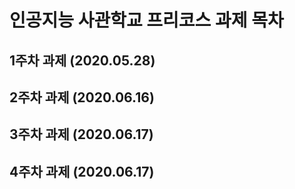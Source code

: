 # 인공지능 사관학교 프리코스 과제 목차

## 1주차 과제 (2020.05.28)

## 2주차 과제 (2020.06.16)

## 3주차 과제 (2020.06.17)

## 4주차 과제 (2020.06.17)
